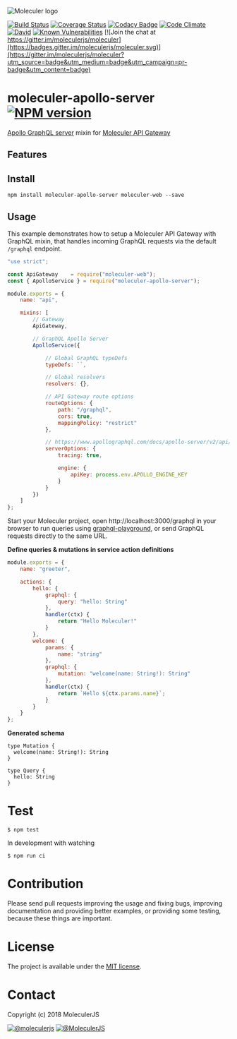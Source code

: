 ![Moleculer logo](http://moleculer.services/images/banner.png)

[![Build Status](https://travis-ci.org/moleculerjs/moleculer-apollo-server.svg?branch=master)](https://travis-ci.org/moleculerjs/moleculer-apollo-server)
[![Coverage Status](https://coveralls.io/repos/github/moleculerjs/moleculer-apollo-server/badge.svg?branch=master)](https://coveralls.io/github/moleculerjs/moleculer-apollo-server?branch=master)
[![Codacy Badge](https://api.codacy.com/project/badge/Grade/<----hash----->)](https://www.codacy.com/app/<---username---->/moleculer-apollo-server?utm_source=github.com&amp;utm_medium=referral&amp;utm_content=moleculerjs/moleculer-apollo-server&amp;utm_campaign=Badge_Grade)
[![Code Climate](https://codeclimate.com/github/moleculerjs/moleculer-apollo-server/badges/gpa.svg)](https://codeclimate.com/github/moleculerjs/moleculer-apollo-server)
[![David](https://img.shields.io/david/moleculerjs/moleculer-apollo-server.svg)](https://david-dm.org/moleculerjs/moleculer-apollo-server)
[![Known Vulnerabilities](https://snyk.io/test/github/moleculerjs/moleculer-apollo-server/badge.svg)](https://snyk.io/test/github/moleculerjs/moleculer-apollo-server)
[![Join the chat at https://gitter.im/moleculerjs/moleculer](https://badges.gitter.im/moleculerjs/moleculer.svg)](https://gitter.im/moleculerjs/moleculer?utm_source=badge&utm_medium=badge&utm_campaign=pr-badge&utm_content=badge)

# moleculer-apollo-server [![NPM version](https://img.shields.io/npm/v/moleculer-apollo-server.svg)](https://www.npmjs.com/package/moleculer-apollo-server)

[Apollo GraphQL server](https://www.apollographql.com/docs/apollo-server/) mixin for [Moleculer API Gateway](https://github.com/moleculerjs/moleculer-web)

## Features

## Install
```
npm install moleculer-apollo-server moleculer-web --save
```

## Usage
This example demonstrates how to setup a Moleculer API Gateway with GraphQL mixin, that handles incoming GraphQL requests via the default `/graphql` endpoint.

```js
"use strict";

const ApiGateway 	= require("moleculer-web");
const { ApolloService } = require("moleculer-apollo-server");

module.exports = {
    name: "api",

    mixins: [
        // Gateway
        ApiGateway,

        // GraphQL Apollo Server
        ApolloService({

            // Global GraphQL typeDefs
            typeDefs: ``,

            // Global resolvers
            resolvers: {},

            // API Gateway route options
            routeOptions: {
                path: "/graphql",
                cors: true,
                mappingPolicy: "restrict"
            },

            // https://www.apollographql.com/docs/apollo-server/v2/api/apollo-server.html
            serverOptions: {
                tracing: true,

                engine: {
                    apiKey: process.env.APOLLO_ENGINE_KEY
                }
            }
        })
    ]
};

```

Start your Moleculer project, open http://localhost:3000/graphql in your browser to run queries using [graphql-playground](https://github.com/prismagraphql/graphql-playground), or send GraphQL requests directly to the same URL.


**Define queries & mutations in service action definitions**

```js
module.exports = {
    name: "greeter", 

    actions: {
        hello: {
            graphql: {
                query: "hello: String"
            },
            handler(ctx) {
                return "Hello Moleculer!"
            }
        },
        welcome: {
            params: {
                name: "string"
            },
            graphql: {
                mutation: "welcome(name: String!): String"
            },
            handler(ctx) {
                return `Hello ${ctx.params.name}`;
            }
        }
    }
};
```

**Generated schema**
```gql
type Mutation {
  welcome(name: String!): String
}

type Query {
  hello: String
}
```

# Test
```
$ npm test
```

In development with watching

```
$ npm run ci
```

# Contribution
Please send pull requests improving the usage and fixing bugs, improving documentation and providing better examples, or providing some testing, because these things are important.

# License
The project is available under the [MIT license](https://tldrlegal.com/license/mit-license).

# Contact
Copyright (c) 2018 MoleculerJS

[![@moleculerjs](https://img.shields.io/badge/github-moleculerjs-green.svg)](https://github.com/moleculerjs) [![@MoleculerJS](https://img.shields.io/badge/twitter-MoleculerJS-blue.svg)](https://twitter.com/MoleculerJS)